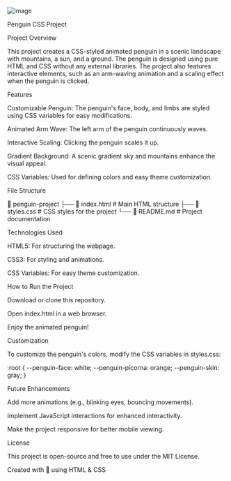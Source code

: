 ![image](https://github.com/user-attachments/assets/f5282fb7-463c-4fee-8457-e79d93bbda04)


Penguin CSS Project

Project Overview

This project creates a CSS-styled animated penguin in a scenic landscape with mountains, a sun, and a ground. The penguin is designed using pure HTML and CSS without any external libraries. The project also features interactive elements, such as an arm-waving animation and a scaling effect when the penguin is clicked.

Features

Customizable Penguin: The penguin's face, body, and limbs are styled using CSS variables for easy modifications.

Animated Arm Wave: The left arm of the penguin continuously waves.

Interactive Scaling: Clicking the penguin scales it up.

Gradient Background: A scenic gradient sky and mountains enhance the visual appeal.

CSS Variables: Used for defining colors and easy theme customization.

File Structure

📂 penguin-project
├── 📄 index.html    # Main HTML structure
├── 📄 styles.css    # CSS styles for the project
└── 📄 README.md     # Project documentation

Technologies Used

HTML5: For structuring the webpage.

CSS3: For styling and animations.

CSS Variables: For easy theme customization.

How to Run the Project

Download or clone this repository.

Open index.html in a web browser.

Enjoy the animated penguin!

Customization

To customize the penguin's colors, modify the CSS variables in styles.css:

:root {
  --penguin-face: white;
  --penguin-picorna: orange;
  --penguin-skin: gray;
}

Future Enhancements

Add more animations (e.g., blinking eyes, bouncing movements).

Implement JavaScript interactions for enhanced interactivity.

Make the project responsive for better mobile viewing.

License

This project is open-source and free to use under the MIT License.

Created with 💜 using HTML & CSS
